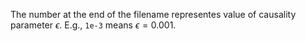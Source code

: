 The number at the end of the filename representes value of causality parameter $\epsilon$. E.g., `1e-3` means $\epsilon = 0.001$.
